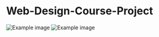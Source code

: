 # Web-Design-Course-Project

![Example image](http://i68.tinypic.com/a2u3qr.png) ![Example image](http://i65.tinypic.com/nfkytz.png)

